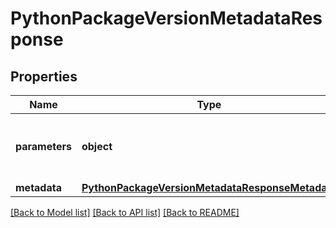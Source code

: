 # PythonPackageVersionMetadataResponse

## Properties
Name | Type | Description | Notes
------------ | ------------- | ------------- | -------------
**parameters** | **object** | Parameters echoed back to user for debugging |
**metadata** | [**PythonPackageVersionMetadataResponseMetadata**](PythonPackageVersionMetadataResponseMetadata.md) |  |

[[Back to Model list]](../README.md#documentation-for-models) [[Back to API list]](../README.md#documentation-for-api-endpoints) [[Back to README]](../README.md)

